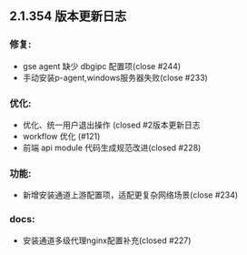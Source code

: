 
## 2.1.354 版本更新日志

### 修复: 
  * gse agent 缺少 dbgipc 配置项(close #244)
  * 手动安装p-agent,windows服务器失败(close #233)

### 优化: 
  * 优化、统一用户退出操作  (closed #2版本更新日志
  * workflow 优化 (#121)
  * 前端 api module 代码生成规范改进(closed #228)

### 功能: 
  * 新增安装通道上游配置项，适配更复杂网络场景(close #234)
  
### docs: 
  * 安装通道多级代理nginx配置补充(closed #227)
